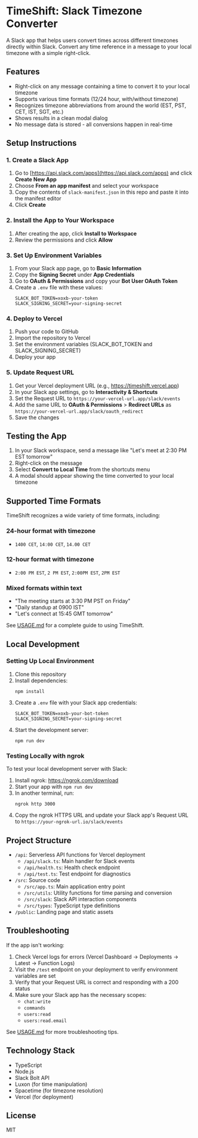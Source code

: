 # TimeShift: Slack Timezone Converter

A Slack app that helps users convert times across different timezones directly within Slack. Convert any time reference in a message to your local timezone with a simple right-click.

## Features

- Right-click on any message containing a time to convert it to your local timezone
- Supports various time formats (12/24 hour, with/without timezone)
- Recognizes timezone abbreviations from around the world (EST, PST, CET, IST, SGT, etc.)
- Shows results in a clean modal dialog
- No message data is stored - all conversions happen in real-time

## Setup Instructions

### 1. Create a Slack App

1. Go to [https://api.slack.com/apps](https://api.slack.com/apps) and click **Create New App**
2. Choose **From an app manifest** and select your workspace
3. Copy the contents of `slack-manifest.json` in this repo and paste it into the manifest editor
4. Click **Create**

### 2. Install the App to Your Workspace

1. After creating the app, click **Install to Workspace**
2. Review the permissions and click **Allow**

### 3. Set Up Environment Variables

1. From your Slack app page, go to **Basic Information**
2. Copy the **Signing Secret** under **App Credentials**
3. Go to **OAuth & Permissions** and copy your **Bot User OAuth Token**
4. Create a `.env` file with these values:
   ```
   SLACK_BOT_TOKEN=xoxb-your-token
   SLACK_SIGNING_SECRET=your-signing-secret
   ```

### 4. Deploy to Vercel

1. Push your code to GitHub
2. Import the repository to Vercel
3. Set the environment variables (SLACK_BOT_TOKEN and SLACK_SIGNING_SECRET)
4. Deploy your app

### 5. Update Request URL

1. Get your Vercel deployment URL (e.g., https://timeshift.vercel.app)
2. In your Slack app settings, go to **Interactivity & Shortcuts**
3. Set the Request URL to `https://your-vercel-url.app/slack/events`
4. Add the same URL to **OAuth & Permissions** > **Redirect URLs** as `https://your-vercel-url.app/slack/oauth_redirect`
5. Save the changes

## Testing the App

1. In your Slack workspace, send a message like "Let's meet at 2:30 PM EST tomorrow"
2. Right-click on the message
3. Select **Convert to Local Time** from the shortcuts menu
4. A modal should appear showing the time converted to your local timezone

## Supported Time Formats

TimeShift recognizes a wide variety of time formats, including:

### 24-hour format with timezone

- `1400 CET`, `14:00 CET`, `14.00 CET`

### 12-hour format with timezone

- `2:00 PM EST`, `2 PM EST`, `2:00PM EST`, `2PM EST`

### Mixed formats within text

- "The meeting starts at 3:30 PM PST on Friday"
- "Daily standup at 0900 IST"
- "Let's connect at 15:45 GMT tomorrow"

See [USAGE.md](USAGE.md) for a complete guide to using TimeShift.

## Local Development

### Setting Up Local Environment

1. Clone this repository
2. Install dependencies:
   ```
   npm install
   ```
3. Create a `.env` file with your Slack app credentials:
   ```
   SLACK_BOT_TOKEN=xoxb-your-bot-token
   SLACK_SIGNING_SECRET=your-signing-secret
   ```
4. Start the development server:
   ```
   npm run dev
   ```

### Testing Locally with ngrok

To test your local development server with Slack:

1. Install ngrok: https://ngrok.com/download
2. Start your app with `npm run dev`
3. In another terminal, run:
   ```
   ngrok http 3000
   ```
4. Copy the ngrok HTTPS URL and update your Slack app's Request URL to `https://your-ngrok-url.io/slack/events`

## Project Structure

- `/api`: Serverless API functions for Vercel deployment
  - `/api/slack.ts`: Main handler for Slack events
  - `/api/health.ts`: Health check endpoint
  - `/api/test.ts`: Test endpoint for diagnostics
- `/src`: Source code
  - `/src/app.ts`: Main application entry point
  - `/src/utils`: Utility functions for time parsing and conversion
  - `/src/slack`: Slack API interaction components
  - `/src/types`: TypeScript type definitions
- `/public`: Landing page and static assets

## Troubleshooting

If the app isn't working:

1. Check Vercel logs for errors (Vercel Dashboard → Deployments → Latest → Function Logs)
2. Visit the `/test` endpoint on your deployment to verify environment variables are set
3. Verify that your Request URL is correct and responding with a 200 status
4. Make sure your Slack app has the necessary scopes:
   - `chat:write`
   - `commands`
   - `users:read`
   - `users:read.email`

See [USAGE.md](USAGE.md) for more troubleshooting tips.

## Technology Stack

- TypeScript
- Node.js
- Slack Bolt API
- Luxon (for time manipulation)
- Spacetime (for timezone resolution)
- Vercel (for deployment)

## License

MIT
